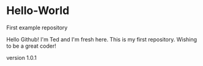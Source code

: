 # Hello-World
First example repository

Hello Github! I'm Ted and I'm fresh here. This is my first repository. Wishing to be a great coder!

version 1.0.1

